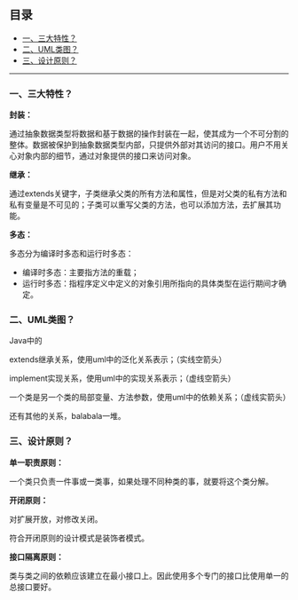 ## 目录

- [一、三大特性？](#一三大特性)
- [二、UML类图？](#二UML类图)
- [三、设计原则？](#三设计原则)

---

### 一、三大特性？

**封装：**

通过抽象数据类型将数据和基于数据的操作封装在一起，使其成为一个不可分割的整体。数据被保护到抽象数据类型内部，只提供外部对其访问的接口。用户不用关心对象内部的细节，通过对象提供的接口来访问对象。

**继承：**

通过extends关键字，子类继承父类的所有方法和属性，但是对父类的私有方法和私有变量是不可见的；子类可以重写父类的方法，也可以添加方法，去扩展其功能。

**多态：**

多态分为编译时多态和运行时多态：

- 编译时多态：主要指方法的重载；
- 运行时多态：指程序定义中定义的对象引用所指向的具体类型在运行期间才确定。

### 二、UML类图？

Java中的

extends继承关系，使用uml中的泛化关系表示；（实线空箭头）

implement实现关系，使用uml中的实现关系表示；（虚线空箭头）

一个类是另一个类的局部变量、方法参数，使用uml中的依赖关系；（虚线实箭头）

还有其他的关系，balabala一堆。

### 三、设计原则？

**单一职责原则：**

一个类只负责一件事或一类事，如果处理不同种类的事，就要将这个类分解。

**开闭原则：**

对扩展开放，对修改关闭。

符合开闭原则的设计模式是装饰者模式。

**接口隔离原则：**

类与类之间的依赖应该建立在最小接口上。因此使用多个专门的接口比使用单一的总接口要好。